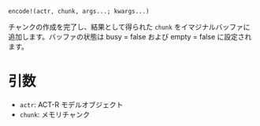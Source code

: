 ```
encode!(actr, chunk, args...; kwargs...)
```

チャンクの作成を完了し、結果として得られた `chunk` をイマジナルバッファに追加します。バッファの状態は busy = false および empty = false に設定されます。

# 引数

  * `actr`: ACT-R モデルオブジェクト
  * `chunk`: メモリチャンク
